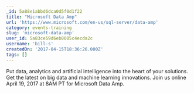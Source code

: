 ```yaml
---
_id: 5a88e1abbd6dca0d5f0d1f22
title: "Microsoft Data Amp"
url: 'https://www.microsoft.com/en-us/sql-server/data-amp'
category: events-training
slug: 'microsoft-data-amp'
user_id: 5a83ce59d6eb0005c4ecda2c
username: 'bill-s'
createdOn: '2017-04-15T18:36:26.000Z'
tags: []
---
```


Put data, analytics and artificial intelligence into the heart of your solutions. Get the latest on big data and machine learning innovations. Join us online April 19, 2017 at 8AM PT for Microsoft Data Amp.
